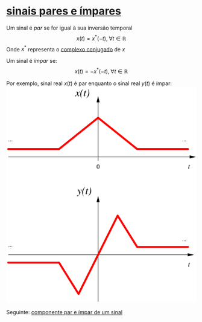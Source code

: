 # [sinais pares e ímpares](pub/ss-tvi/conc/sinais%20pares%20e%20ímpares.md)

Um sinal é _par_ se for igual à sua inversão temporal
$$x(t)=x^\ast(-t),\; \forall t \in \mathbb{R}$$
Onde $x^\ast$ representa o [complexo conjugado](pub/ss-tvi/conc/complexo%20conjugado.md) de $x$

Um sinal é _ímpar_ se:
$$x(t)=-x^\ast(-t),\; \forall t \in \mathbb{R}$$

Por exemplo, sinal real $x(t)$ é par enquanto o sinal real $y(t)$ é ímpar:
![parimpar](pub/ss-tvi/conc/attachments/parimpar.svg)


Seguinte: [componente par e ímpar de um sinal](pub/ss-tvi/conc/componente%20par%20e%20ímpar%20de%20um%20sinal.md)
